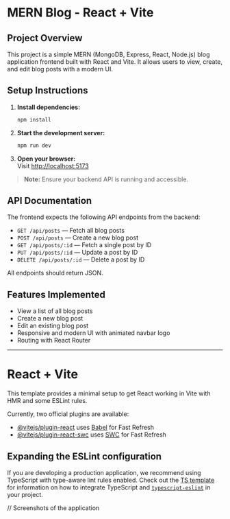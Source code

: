 # MERN Blog - React + Vite

## Project Overview

This project is a simple MERN (MongoDB, Express, React, Node.js) blog application frontend built with React and Vite. It allows users to view, create, and edit blog posts with a modern UI.

## Setup Instructions

1. **Install dependencies:**
   ```sh
   npm install
   ```

2. **Start the development server:**
   ```sh
   npm run dev
   ```

3. **Open your browser:**  
   Visit [http://localhost:5173](http://localhost:5173)

> **Note:** Ensure your backend API is running and accessible.

## API Documentation

The frontend expects the following API endpoints from the backend:

- `GET /api/posts` — Fetch all blog posts
- `POST /api/posts` — Create a new blog post
- `GET /api/posts/:id` — Fetch a single post by ID
- `PUT /api/posts/:id` — Update a post by ID
- `DELETE /api/posts/:id` — Delete a post by ID

All endpoints should return JSON.

## Features Implemented

- View a list of all blog posts
- Create a new blog post
- Edit an existing blog post
- Responsive and modern UI with animated navbar logo
- Routing with React Router

---

# React + Vite

This template provides a minimal setup to get React working in Vite with HMR and some ESLint rules.

Currently, two official plugins are available:

- [@vitejs/plugin-react](https://github.com/vitejs/vite-plugin-react/blob/main/packages/plugin-react) uses [Babel](https://babeljs.io/) for Fast Refresh
- [@vitejs/plugin-react-swc](https://github.com/vitejs/vite-plugin-react/blob/main/packages/plugin-react-swc) uses [SWC](https://swc.rs/) for Fast Refresh

## Expanding the ESLint configuration

If you are developing a production application, we recommend using TypeScript with type-aware lint rules enabled. Check out the [TS template](https://github.com/vitejs/vite/tree/main/packages/create-vite/template-react-ts) for information on how to integrate TypeScript and [`typescript-eslint`](https://typescript-eslint.io) in your project.

// Screenshots of the application

